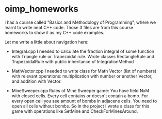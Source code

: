 # oimp_homeworks
I had a course called "Basics and Methodology of Programming", where we learnt to write neat C++ code.
Those 3 files are from this course homeworks to show it as my C++ code examples.



Let me write a little about navigation here:

* Integral.cpp
I needed to calculate the fraction integral of some function with Triangle rule or Trapezoidal rule.
Wrote classes RectangleRule and TrapezoidalRule with public inheritance of IntegrationMethod

* MathVector.cpp
I needed to write class for Math Vector (list of numbers) with relevant operations: multiplication with number or another Vector, and addition with Vector.

* MineSweeper.cpp
Rules of Mine Sweeper game: You have field NxM with closed cells. Every cell contains or doesn't contain a bomb.
For every open cell you see amount of bombs in adjacenе cells. You need to open all cells without bombs.
So in the project I wrote a class for this game with operations like SetMine and CheckForMinesAround.

